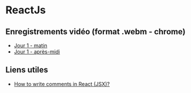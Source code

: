 # ReactJs

## Enregistrements vidéo (format .webm - chrome)
- [Jour 1 - matin](https://opusidea-training.s3.eu-west-3.amazonaws.com/divers/demo/2023-05-31-reactjs-j1-am.webm)
- [Jour 1 - après-midi](https://opusidea-training.s3.eu-west-3.amazonaws.com/divers/demo/2023-05-31-reactjs-j1-pm.webm)

## Liens utiles
- [How to write comments in React (JSX)?](https://www.wisdomgeek.com/development/web-development/react/how-to-write-comments-in-react-jsx/)
